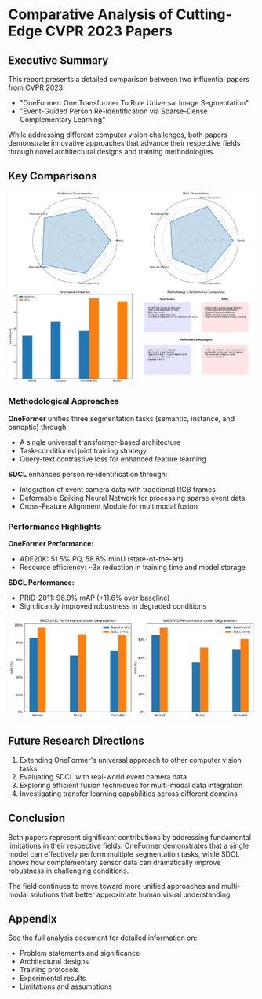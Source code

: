 # Comparative Analysis of Cutting-Edge CVPR 2023 Papers

## Executive Summary

This report presents a detailed comparison between two influential papers from CVPR 2023:
- "OneFormer: One Transformer To Rule Universal Image Segmentation"
- "Event-Guided Person Re-Identification via Sparse-Dense Complementary Learning"

While addressing different computer vision challenges, both papers demonstrate innovative approaches that advance their respective fields through novel architectural designs and training methodologies.

## Key Comparisons

![Paper Comparison Overview](./figures/paper_comparison.png)

### Methodological Approaches

**OneFormer** unifies three segmentation tasks (semantic, instance, and panoptic) through:
- A single universal transformer-based architecture
- Task-conditioned joint training strategy
- Query-text contrastive loss for enhanced feature learning

**SDCL** enhances person re-identification through:
- Integration of event camera data with traditional RGB frames
- Deformable Spiking Neural Network for processing sparse event data
- Cross-Feature Alignment Module for multimodal fusion

### Performance Highlights

**OneFormer Performance:**
- ADE20K: 51.5% PQ, 58.8% mIoU (state-of-the-art)
- Resource efficiency: ~3x reduction in training time and model storage

**SDCL Performance:**
- PRID-2011: 96.9% mAP (+11.6% over baseline)
- Significantly improved robustness in degraded conditions

![Performance Under Degradation](./figures/degradation_comparison.png)

## Future Research Directions

1. Extending OneFormer's universal approach to other computer vision tasks
2. Evaluating SDCL with real-world event camera data
3. Exploring efficient fusion techniques for multi-modal data integration
4. Investigating transfer learning capabilities across different domains

## Conclusion

Both papers represent significant contributions by addressing fundamental limitations in their respective fields. OneFormer demonstrates that a single model can effectively perform multiple segmentation tasks, while SDCL shows how complementary sensor data can dramatically improve robustness in challenging conditions.

The field continues to move toward more unified approaches and multi-modal solutions that better approximate human visual understanding.

## Appendix

See the full analysis document for detailed information on:
- Problem statements and significance
- Architectural designs
- Training protocols
- Experimental results
- Limitations and assumptions
